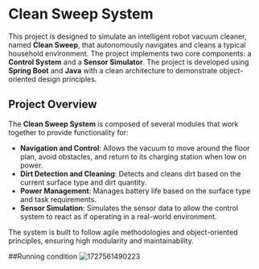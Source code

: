 # Clean Sweep System

This project is designed to simulate an intelligent robot vacuum cleaner, named **Clean Sweep**, that autonomously navigates and cleans a typical household environment. The project implements two core components: a **Control System** and a **Sensor Simulator**. The project is developed using **Spring Boot** and **Java** with a clean architecture to demonstrate object-oriented design principles.

## Project Overview

The **Clean Sweep System** is composed of several modules that work together to provide functionality for:

- **Navigation and Control**: Allows the vacuum to move around the floor plan, avoid obstacles, and return to its charging station when low on power.
- **Dirt Detection and Cleaning**: Detects and cleans dirt based on the current surface type and dirt quantity.
- **Power Management**: Manages battery life based on the surface type and task requirements.
- **Sensor Simulation**: Simulates the sensor data to allow the control system to react as if operating in a real-world environment.

The system is built to follow agile methodologies and object-oriented principles, ensuring high modularity and maintainability.

##Running condition
![1727561490223](https://github.com/user-attachments/assets/7a053912-1364-47eb-87fc-6a668d144e68)
